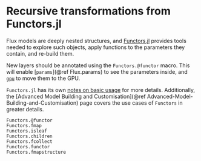 # Recursive transformations from Functors.jl

Flux models are deeply nested structures, and [Functors.jl](https://github.com/FluxML/Functors.jl) provides tools needed to explore such objects, apply functions to the parameters they contain, and re-build them.

New layers should be annotated using the `Functors.@functor` macro. This will enable [`params`](@ref Flux.params) to see the parameters inside, and [`gpu`](@ref) to move them to the GPU.

`Functors.jl` has its own [notes on basic usage](https://fluxml.ai/Functors.jl/stable/#Basic-Usage-and-Implementation) for more details. Additionally, the [Advanced Model Building and Customisation](@ref Advanced-Model-Building-and-Customisation) page covers the use cases of `Functors` in greater details.

```@docs
Functors.@functor
Functors.fmap
Functors.isleaf
Functors.children
Functors.fcollect
Functors.functor
Functors.fmapstructure
```
